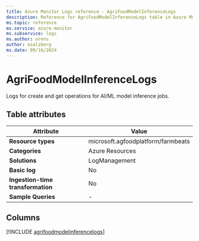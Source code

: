 ```yaml
---
title: Azure Monitor Logs reference - AgriFoodModelInferenceLogs
description: Reference for AgriFoodModelInferenceLogs table in Azure Monitor Logs.
ms.topic: reference
ms.service: azure-monitor
ms.subservice: logs
ms.author: orens
author: osalzberg
ms.date: 09/16/2024
---
```


# AgriFoodModelInferenceLogs

Logs for create and get operations for AI/ML model inference jobs.


## Table attributes

|Attribute|Value|
|---|---|
|**Resource types**|microsoft.agfoodplatform/farmbeats|
|**Categories**|Azure Resources|
|**Solutions**| LogManagement|
|**Basic log**|No|
|**Ingestion-time transformation**|No|
|**Sample Queries**|-|



## Columns
  
[!INCLUDE [agrifoodmodelinferencelogs](~/reusable-content/ce-skilling/azure/includes/azure-monitor/reference/tables/agrifoodmodelinferencelogs-include.md)]
